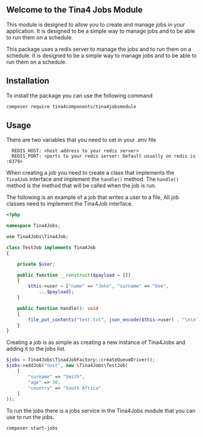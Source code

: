 ## Welcome to the Tina4 Jobs Module

This module is designed to allow you to create and manage jobs in your application. It is designed to be a simple way to manage jobs and to be able to run them on a schedule.

This package uses a redis server to manage the jobs and to run them on a schedule. It is designed to be a simple way to manage jobs and to be able to run them on a schedule.

## Installation

To install the package you can use the following command

```bash
composer require tina4components/tina4jobsmodule
```

## Usage

There are two variables that you need to set in your .env file

```dotenv
  REDIS_HOST: <host address to your redis server>
  REDIS_PORT: <ports to your redis server: Default usually on redis is :6379>
```

When creating a job you need to create a class that implements the `Tina4Job` interface and implement the `handle()` method. 
The `handle()` method is the method that will be called when the job is run.

The following is an example of a job that writes a user to a file, All job classes need to implement the Tina4Job interface.

```php
<?php

namespace Tina4Jobs;

use Tina4Jobs\Tina4Job;

class TestJob implements Tina4Job
{

    private $user;

    public function __construct($payload = [])
    {
        $this->user = ["name" => "John", "surname" => "Doe",
            ...$payload];
    }

    public function handle(): void
    {
        file_put_contents("test.txt", json_encode($this->user) . "\n\n", FILE_APPEND);
    }
}
```

Creating a job is as simple as creating a new instance of Tina4Jobs and adding it to the jobs list.

```php
$jobs = Tina4Jobs\Tina4JobFactory::createQueueDriver();
$jobs->addJob("test", new \Tina4Jobs\TestJob(
    [
        "surname" => "Smith", 
        "age" => 30, 
        "country" => "South Africa"
    ]
));
```

To run the jobs there is a jobs service in the Tina4Jobs module that you can use to run the jobs.

```bash
composer start-jobs
```
